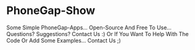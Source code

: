 PhoneGap-Show
=============

Some Simple PhoneGap-Apps... Open-Source And Free To Use...
Questions? Suggestions? Contact Us :)
Or If You Want To Help With The Code Or Add Some Examples... Contact Us ;)